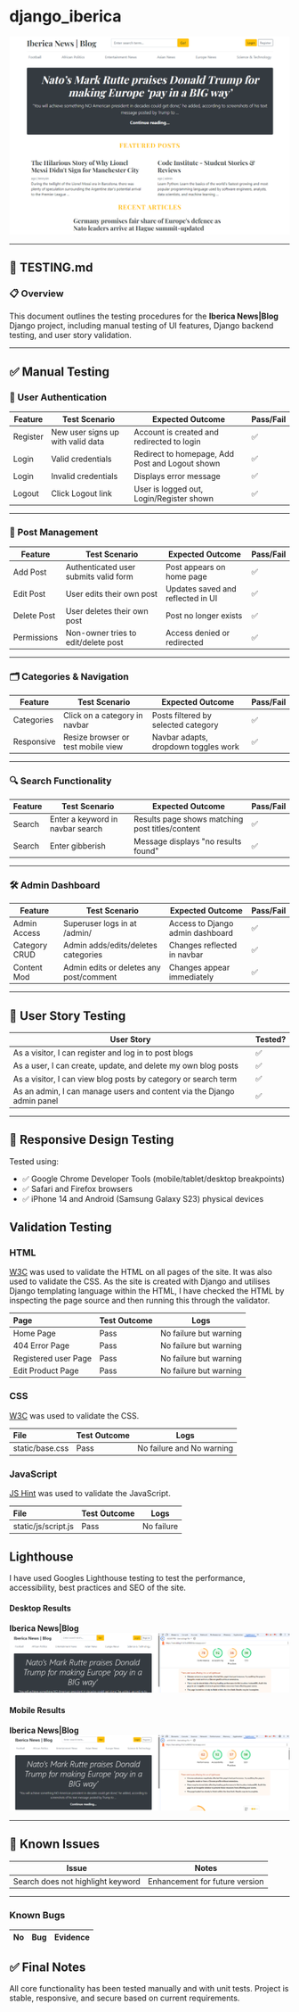 # django_iberica
![Iberica News|Blog banner](static/image/frontpage.png)

---

## 🧪 TESTING.md

### 📋 Overview

This document outlines the testing procedures for the **Iberica News|Blog** Django project, including manual testing of UI features, Django backend testing, and user story validation.

---

## ✅ Manual Testing

### 🔐 User Authentication

| Feature                 | Test Scenario                                      | Expected Outcome                          | Pass/Fail |
|------------------------|----------------------------------------------------|-------------------------------------------|-----------|
| Register               | New user signs up with valid data                 | Account is created and redirected to login | ✅        |
| Login                  | Valid credentials                                 | Redirect to homepage, Add Post and Logout shown | ✅   |
| Login                  | Invalid credentials                               | Displays error message                     | ✅        |
| Logout                 | Click Logout link                                 | User is logged out, Login/Register shown   | ✅        |

---

### 📝 Post Management

| Feature     | Test Scenario                                 | Expected Outcome                        | Pass/Fail |
|------------|------------------------------------------------|-----------------------------------------|-----------|
| Add Post   | Authenticated user submits valid form          | Post appears on home page               | ✅        |
| Edit Post  | User edits their own post                      | Updates saved and reflected in UI       | ✅        |
| Delete Post| User deletes their own post                    | Post no longer exists                   | ✅        |
| Permissions| Non-owner tries to edit/delete post            | Access denied or redirected             | ✅        |

---

### 🗂️ Categories & Navigation

| Feature      | Test Scenario                        | Expected Outcome                        | Pass/Fail |
|-------------|---------------------------------------|-----------------------------------------|-----------|
| Categories   | Click on a category in navbar         | Posts filtered by selected category     | ✅        |
| Responsive   | Resize browser or test mobile view    | Navbar adapts, dropdown toggles work    | ✅        |

---

### 🔍 Search Functionality

| Feature | Test Scenario                    | Expected Outcome                                 | Pass/Fail |
|--------|-----------------------------------|--------------------------------------------------|-----------|
| Search | Enter a keyword in navbar search  | Results page shows matching post titles/content  | ✅        |
| Search | Enter gibberish                   | Message displays "no results found"             | ✅        |

---

### 🛠️ Admin Dashboard

| Feature       | Test Scenario                                  | Expected Outcome                       | Pass/Fail |
|---------------|-------------------------------------------------|----------------------------------------|-----------|
| Admin Access  | Superuser logs in at /admin/                    | Access to Django admin dashboard       | ✅        |
| Category CRUD | Admin adds/edits/deletes categories             | Changes reflected in navbar            | ✅        |
| Content Mod   | Admin edits or deletes any post/comment         | Changes appear immediately             | ✅        |

---

## 👥 User Story Testing

| User Story                                                                 | Tested? |
|----------------------------------------------------------------------------|---------|
| As a visitor, I can register and log in to post blogs                     | ✅      |
| As a user, I can create, update, and delete my own blog posts            | ✅      |
| As a visitor, I can view blog posts by category or search term           | ✅      |
| As an admin, I can manage users and content via the Django admin panel   | ✅      |

---

## 📱 Responsive Design Testing

Tested using:

- ✅ Google Chrome Developer Tools (mobile/tablet/desktop breakpoints)
- ✅ Safari and Firefox browsers
- ✅ iPhone 14 and Android (Samsung Galaxy S23) physical devices


## Validation Testing

### HTML

[W3C](https://validator.w3.org/) was used to validate the HTML on all pages of the site. It was also used to validate the CSS. As the site is created with Django and utilises Django templating language within the HTML, I have checked the HTML by inspecting the page source and then running this through the validator.

| Page | Test Outcome | Logs|
| :--- | :--- | :---: |
| Home Page | Pass| No failure but warning |
| 404 Error Page | Pass | No failure but warning |
| Registered user Page | Pass | No failure but warning|
| Edit Product Page | Pass | No failure but warning |

### CSS

[W3C](https://validator.w3.org/) was used to validate the CSS.

| File | Test Outcome | Logs |
| :--- | :--- | :---: |
| static/base.css | Pass | No failure and No warning |

### JavaScript

[JS Hint](https://jshint.com/) was used to validate the JavaScript.

| File | Test Outcome | Logs |
| :--- | :--- | :---: |
| static/js/script.js | Pass | No failure |


## Lighthouse

I have used Googles Lighthouse testing to test the performance, accessibility, best practices and SEO of the site.

#### Desktop Results
**Iberica News|Blog**
![Iberica News|Blog](static/image/desktop.png)


#### Mobile Results
**Iberica News|Blog**
![Iberica News|Blog](static/image/mobile.png)

---

## 🧪 Known Issues

| Issue                              | Notes                                 |
|-----------------------------------|---------------------------------------|
| Search does not highlight keyword | Enhancement for future version        |

---

### Known Bugs

| No | Bug | Evidence |
|:--- | :--- | :---: |


## ✅ Final Notes

All core functionality has been tested manually and with unit tests. Project is stable, responsive, and secure based on current requirements.

